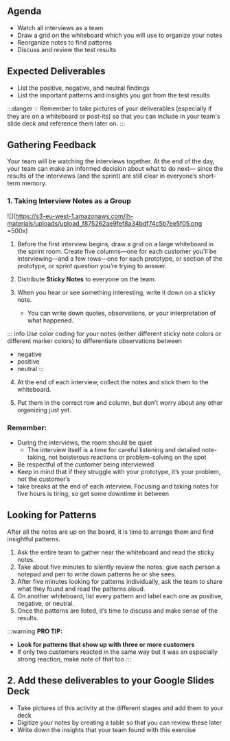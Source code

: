<!-- ![Ironhack logo](https://i.imgur.com/1QgrNNw.png) -->

<!-- # Exercise - Bloom Box: Gather Feedback and Look for Patterns -->

## Agenda

- Watch all interviews as a team
- Draw a grid on the whiteboard which you will use to organize your notes
- Reorganize notes to find patterns
- Discuss and review the test results

## Expected Deliverables

- List the positive, negative, and neutral findings
- List the important patterns and insights you got from the test results

:::danger
:bulb: Remember to take pictures of your deliverables (especially if they are on a whiteboard or post-its) so that you can include in your team's slide deck and reference them later on.
:::

## Gathering Feedback

Your team will be watching the interviews together. At the end of the day, your team can make an informed decision about what to do next— since the results of the interviews (and the sprint) are still clear in everyone’s short-term memory.

### 1. Taking Interview Notes as a Group

![](https://s3-eu-west-1.amazonaws.com/ih-materials/uploads/upload_f875262ae9fef8a34bdf74c5b7ee5f05.png =500x)

1. Before the first interview begins, draw a grid on a large whiteboard in the sprint room. Create five columns—one for each customer you’ll be interviewing—and a few rows—one for each prototype, or section of the prototype, or sprint question you’re trying to answer.

2. Distribute **Sticky Notes** to everyone on the team.

3. When you hear or see something interesting, write it down on a sticky note.
   - You can write down quotes, observations, or your interpretation of what happened.

::: info
Use color coding for your notes (either different sticky note colors or different marker colors) to differentiate observations between

- negative
- positive
- neutral
  :::

4. At the end of each interview, collect the notes and stick them to the whiteboard.

5. Put them in the correct row and column, but don’t worry about any other organizing just yet.

### Remember:

- During the interviews, the room should be quiet
  - The interview itself is a time for careful listening and detailed note-taking, not boisterous reactions or problem-solving on the spot
- Be respectful of the customer being interviewed
- Keep in mind that if they struggle with your prototype, it’s your problem, not the customer’s
- take breaks at the end of each interview. Focusing and taking notes for five hours is tiring, so get some downtime in between

## Looking for Patterns

After all the notes are up on the board, it is time to arrange them and find insightful patterns.

1. Ask the entire team to gather near the whiteboard and read the sticky notes.
2. Take about five minutes to silently review the notes; give each person a notepad and pen to write down patterns he or she sees.
3. After five minutes looking for patterns individually, ask the team to share what they found and read the patterns aloud.
4. On another whiteboard, list every pattern and label each one as positive, negative, or neutral.
5. Once the patterns are listed, it’s time to discuss and make sense of the results.

:::warning
**PRO TIP:**

- **Look for patterns that show up with three or more customers**
- If only two customers reacted in the same way but it was an especially strong reaction, make note of that too
  :::

## 2. Add these deliverables to your Google Slides Deck

- Take pictures of this activity at the different stages and add them to your deck
- Digitize your notes by creating a table so that you can review these later
- Write down the insights that your team found with this exercise

